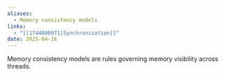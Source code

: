 ```yaml
---
aliases:
  - Memory consistency models
links:
  - "[[1744800971|Synchronization]]"
date: 2025-04-16
---
```

Memory consistency models are rules governing memory visibility across threads.
